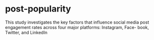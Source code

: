 # post-popularity
This study investigates the key factors that influence social media post engagement rates across four major platforms: Instagram, Face- book, Twitter, and LinkedIn
